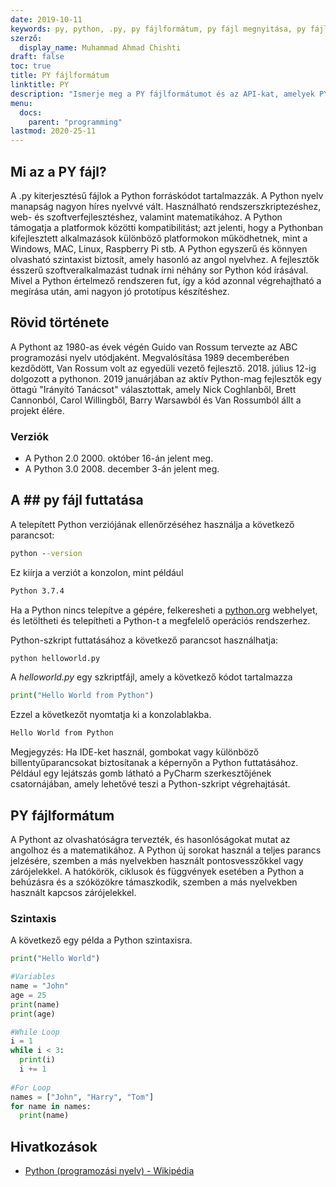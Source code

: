 ```yaml
---
date: 2019-10-11
keywords: py, python, .py, py fájlformátum, py fájl megnyitása, py fájlok futtatása, python fájlok futtatása, python futtatása
szerző:
  display_name: Muhammad Ahmad Chishti
draft: false
toc: true
title: PY fájlformátum
linktitle: PY
description: "Ismerje meg a PY fájlformátumot és az API-kat, amelyek PY fájlokat hozhatnak létre és nyithatnak meg."
menu:
  docs:
    parent: "programming"
lastmod: 2020-25-11
---
```


## Mi az a PY fájl? ##

A .py kiterjesztésű fájlok a Python forráskódot tartalmazzák. A Python nyelv manapság nagyon híres nyelvvé vált. Használható rendszerszkriptezéshez, web- és szoftverfejlesztéshez, valamint matematikához. A Python támogatja a platformok közötti kompatibilitást; azt jelenti, hogy a Pythonban kifejlesztett alkalmazások különböző platformokon működhetnek, mint a Windows, MAC, Linux, Raspberry Pi stb. A Python egyszerű és könnyen olvasható szintaxist biztosít, amely hasonló az angol nyelvhez. A fejlesztők ésszerű szoftveralkalmazást tudnak írni néhány sor Python kód írásával. Mivel a Python értelmező rendszeren fut, így a kód azonnal végrehajtható a megírása után, ami nagyon jó prototípus készítéshez.

## Rövid története ##

A Pythont az 1980-as évek végén Guido van Rossum tervezte az ABC programozási nyelv utódjaként. Megvalósítása 1989 decemberében kezdődött, Van Rossum volt az egyedüli vezető fejlesztő. 2018. július 12-ig dolgozott a pythonon. 2019 januárjában az aktív Python-mag fejlesztők egy öttagú "Irányító Tanácsot" választottak, amely Nick Coghlanből, Brett Cannonból, Carol Willingből, Barry Warsawból és Van Rossumból állt a projekt élére.

### Verziók ###

- A Python 2.0 2000. október 16-án jelent meg.
- A Python 3.0 2008. december 3-án jelent meg.

## A ## py fájl futtatása

A telepített Python verziójának ellenőrzéséhez használja a következő parancsot:

```cmd
python --version
```

Ez kiírja a verziót a konzolon, mint például

```cmd
Python 3.7.4
```

Ha a Python nincs telepítve a gépére, felkeresheti a [python.org](https://www.python.org/) webhelyet, és letöltheti és telepítheti a Python-t a megfelelő operációs rendszerhez.

Python-szkript futtatásához a következő parancsot használhatja:

```cmd
python helloworld.py
```

A *helloworld.py* egy szkriptfájl, amely a következő kódot tartalmazza

```py
print("Hello World from Python")
```

Ezzel a következőt nyomtatja ki a konzolablakba.

```cmd
Hello World from Python
```

Megjegyzés: Ha IDE-ket használ, gombokat vagy különböző billentyűparancsokat biztosítanak a képernyőn a Python futtatásához. Például egy lejátszás gomb látható a PyCharm szerkesztőjének csatornájában, amely lehetővé teszi a Python-szkript végrehajtását.

## PY fájlformátum ##

A Pythont az olvashatóságra tervezték, és hasonlóságokat mutat az angolhoz és a matematikához. A Python új sorokat használ a teljes parancs jelzésére, szemben a más nyelvekben használt pontosvesszőkkel vagy zárójelekkel. A hatókörök, ciklusok és függvények esetében a Python a behúzásra és a szóközökre támaszkodik, szemben a más nyelvekben használt kapcsos zárójelekkel.

### Szintaxis ###

A következő egy példa a Python szintaxisra.

```py
print("Hello World")

#Variables
name = "John"
age = 25
print(name)
print(age)

#While Loop
i = 1
while i < 3:
  print(i)
  i += 1
  
#For Loop
names = ["John", "Harry", "Tom"]
for name in names:
  print(name)
```

## Hivatkozások ##

- [Python (programozási nyelv) - Wikipédia](https://en.wikipedia.org/wiki/Python_(programming_language))

